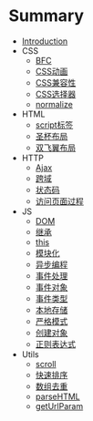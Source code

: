 # Summary

* [Introduction](README.md)
* CSS
   * [BFC](CSS/BFC.md)
   * [CSS动画](CSS/CSS动画.md)
   * [CSS兼容性](CSS/CSS兼容性.md)
   * [CSS选择器](CSS/CSS选择器.md)
   * [normalize](CSS/normalize.md)
* HTML
   * [script标签](HTML/script标签.md)
   * [圣杯布局](HTML/圣杯布局.md)
   * [双飞翼布局](HTML/双飞翼布局.html)
* HTTP
   * [Ajax](HTTP/Ajax.md)
   * [跨域](HTTP/跨域.md)
   * [状态码](HTTP/状态码.md)
   * [访问页面过程](HTTP/访问页面过程.md)
* JS
   * [DOM](JS/DOM.md)
   * [继承](JS/继承.md)
   * [this](JS/this.md)
   * [模块化](JS/模块化.md)
   * [异步编程](JS/异步编程.md)
   * [事件处理](JS/事件处理.md)
   * [事件对象](JS/事件对象.md)
   * [事件类型](JS/事件类型.md)
   * [本地存储](JS/本地存储.md)
   * [严格模式](JS/严格模式.md)
   * [创建对象](JS/创建对象.md)
   * [正则表达式](JS/正则表达式.md)
* Utils
   * [scroll](Utils/scroll.md)
   * [快速排序](Utils/快速排序.md)
   * [数组去重](Utils/数组去重.md)
   * [parseHTML](Utils/parseHTML.md)
   * [getUrlParam](Utils/getUrlParam.md)

